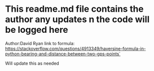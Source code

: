 
# This readme.md file contains the author any updates n the code will be logged here

Author:David Ryan
link to formula: https://stackoverflow.com/questions/4913349/haversine-formula-in-python-bearing-and-distance-between-two-gps-points`

Will update this as needed

